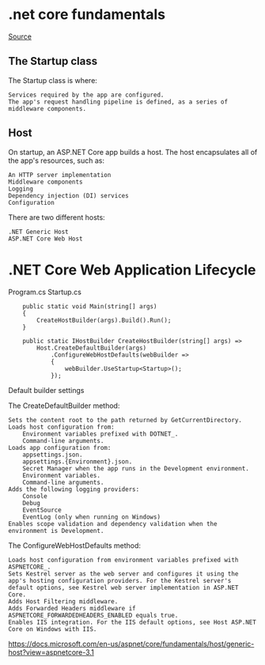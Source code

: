 # .net core fundamentals

[Source](https://docs.microsoft.com/en-us/aspnet/core/fundamentals/?view=aspnetcore-3.1&tabs=windows)

## The Startup class

The Startup class is where:

    Services required by the app are configured.
    The app's request handling pipeline is defined, as a series of middleware components.

## Host

On startup, an ASP.NET Core app builds a host. The host encapsulates all of the app's resources, such as:

    An HTTP server implementation
    Middleware components
    Logging
    Dependency injection (DI) services
    Configuration

There are two different hosts:

    .NET Generic Host
    ASP.NET Core Web Host



# .NET Core Web Application Lifecycle

Program.cs
Startup.cs

```
    public static void Main(string[] args)
    {
        CreateHostBuilder(args).Build().Run();
    }

    public static IHostBuilder CreateHostBuilder(string[] args) =>
        Host.CreateDefaultBuilder(args)
            .ConfigureWebHostDefaults(webBuilder =>
            {
                webBuilder.UseStartup<Startup>();
            });
```


Default builder settings

The CreateDefaultBuilder method:

    Sets the content root to the path returned by GetCurrentDirectory.
    Loads host configuration from:
        Environment variables prefixed with DOTNET_.
        Command-line arguments.
    Loads app configuration from:
        appsettings.json.
        appsettings.{Environment}.json.
        Secret Manager when the app runs in the Development environment.
        Environment variables.
        Command-line arguments.
    Adds the following logging providers:
        Console
        Debug
        EventSource
        EventLog (only when running on Windows)
    Enables scope validation and dependency validation when the environment is Development.

The ConfigureWebHostDefaults method:

    Loads host configuration from environment variables prefixed with ASPNETCORE_.
    Sets Kestrel server as the web server and configures it using the app's hosting configuration providers. For the Kestrel server's default options, see Kestrel web server implementation in ASP.NET Core.
    Adds Host Filtering middleware.
    Adds Forwarded Headers middleware if ASPNETCORE_FORWARDEDHEADERS_ENABLED equals true.
    Enables IIS integration. For the IIS default options, see Host ASP.NET Core on Windows with IIS.


https://docs.microsoft.com/en-us/aspnet/core/fundamentals/host/generic-host?view=aspnetcore-3.1